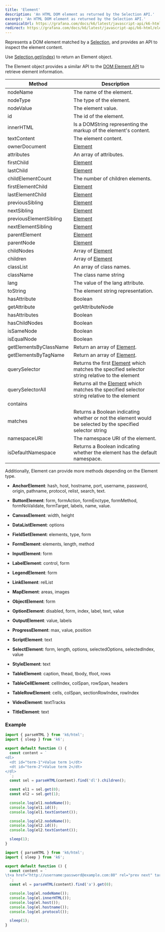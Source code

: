 ```yaml
---
title: 'Element'
description: 'An HTML DOM element as returned by the Selection API.'
excerpt: 'An HTML DOM element as returned by the Selection API.'
canonicalUrl: https://grafana.com/docs/k6/latest/javascript-api/k6-html/element/
redirect: https://grafana.com/docs/k6/latest/javascript-api/k6-html/element/
---
```


Represents a DOM element matched by a [Selection](/javascript-api/k6-html/selection),
and provides an API to inspect the element content.

Use [Selection.get(index)](/javascript-api/k6-html/selection/selection-get) to return an Element object.

The Element object provides a similar API to the [DOM Element API](https://developer.mozilla.org/en-US/Web/API/Element) to retrieve element information.

| Method                 | Description                                                                                                                      |
| ---------------------- | -------------------------------------------------------------------------------------------------------------------------------- |
| nodeName               | The name of the element.                                                                                                         |
| nodeType               | The type of the element.                                                                                                         |
| nodeValue              | The element value.                                                                                                               |
| id                     | The id of the element.                                                                                                           |
| innerHTML              | Is a DOMString representing the markup of the element's content.                                                                 |
| textContent            | The element content.                                                                                                             |
| ownerDocument          | [Element](/javascript-api/k6-html/element)                                                                                       |
| attributes             | An array of attributes.                                                                                                          |
| firstChild             | [Element](/javascript-api/k6-html/element)                                                                                       |
| lastChild              | [Element](/javascript-api/k6-html/element)                                                                                       |
| childElementCount      | The number of children elements.                                                                                                 |
| firstElementChild      | [Element](/javascript-api/k6-html/element)                                                                                       |
| lastElementChild       | [Element](/javascript-api/k6-html/element)                                                                                       |
| previousSibling        | [Element](/javascript-api/k6-html/element)                                                                                       |
| nextSibling            | [Element](/javascript-api/k6-html/element)                                                                                       |
| previousElementSibling | [Element](/javascript-api/k6-html/element)                                                                                       |
| nextElementSibling     | [Element](/javascript-api/k6-html/element)                                                                                       |
| parentElement          | [Element](/javascript-api/k6-html/element)                                                                                       |
| parentNode             | [Element](/javascript-api/k6-html/element)                                                                                       |
| childNodes             | Array of [Element](/javascript-api/k6-html/element)                                                                              |
| children               | Array of [Element](/javascript-api/k6-html/element)                                                                              |
| classList              | An array of class names.                                                                                                         |
| className              | The class name string                                                                                                            |
| lang                   | The value of the lang attribute.                                                                                                 |
| toString               | The element string representation.                                                                                               |
| hasAttribute           | Boolean                                                                                                                          |
| getAttribute           | getAttributeNode                                                                                                                 |
| hasAttributes          | Boolean                                                                                                                          |
| hasChildNodes          | Boolean                                                                                                                          |
| isSameNode             | Boolean                                                                                                                          |
| isEqualNode            | Boolean                                                                                                                          |
| getElementsByClassName | Return an array of [Element](/javascript-api/k6-html/element).                                                                   |
| getElementsByTagName   | Return an array of [Element](/javascript-api/k6-html/element).                                                                   |
| querySelector          | Returns the first [Element](/javascript-api/k6-html/element) which matches the specified selector string relative to the element |
| querySelectorAll       | Returns all the [Element](/javascript-api/k6-html/element) which matches the specified selector string relative to the element   |
| contains               |                                                                                                                                  |
| matches                | Returns a Boolean indicating whether or not the element would be selected by the specified selector string                       |
| namespaceURI           | The namespace URI of the element.                                                                                                |
| isDefaultNamespace     | Returns a Boolean indicating whether the element has the default namespace.                                                      |

Additionally, Element can provide more methods depending on the Element type.

- **AnchorElement**: hash, host, hostname, port, username, password, origin, pathname, protocol, relist, search, text.

- **ButtonElement**: form, formAction, formEnctype, formMethod, formNoValidate, formTarget, labels, name, value.

- **CanvasElement**: width, height

- **DataListElement**: options

- **FieldSetElement**: elements, type, form

- **FormElement**: elements, length, method

- **InputElement**: form

- **LabelElement**: control, form

- **LegendElement**: form

- **LinkElement**: relList

- **MapElement**: areas, images

- **ObjectElement**: form

- **OptionElement**: disabled, form, index, label, text, value

- **OutputElement**: value, labels

- **ProgressElement**: max, value, position

- **ScriptElement**: text

- **SelectElement**: form, length, options, selectedOptions, selectedIndex, value

- **StyleElement**: text

- **TableElement**: caption, thead, tbody, tfoot, rows

- **TableCellElement**: cellIndex, colSpan, rowSpan, headers

- **TableRowElement**: cells, colSpan, sectionRowIndex, rowIndex

- **VideoElement**: textTracks

- **TitleElement**: text

### Example

<CodeGroup labels={[]}>

```javascript
import { parseHTML } from 'k6/html';
import { sleep } from 'k6';

export default function () {
  const content = `
<dl>
  <dt id="term-1">Value term 1</dt>
  <dt id="term-2">Value term 2</dt>
</dl>
  `;
  const sel = parseHTML(content).find('dl').children();

  const el1 = sel.get(0);
  const el2 = sel.get(1);

  console.log(el1.nodeName());
  console.log(el1.id());
  console.log(el1.textContent());

  console.log(el2.nodeName());
  console.log(el2.id());
  console.log(el2.textContent());

  sleep(1);
}
```

</CodeGroup>

<CodeGroup labels={[]}>

```javascript
import { parseHTML } from 'k6/html';
import { sleep } from 'k6';

export default function () {
  const content = `
\t<a href="http://username:password@example.com:80" rel="prev next" target="_self" type="rare" accesskey="q" hreflang="en-US" media="print">6</a>
  `;
  const el = parseHTML(content).find('a').get(0);

  console.log(el.nodeName());
  console.log(el.innerHTML());
  console.log(el.host());
  console.log(el.hostname());
  console.log(el.protocol());

  sleep(1);
}
```

</CodeGroup>
